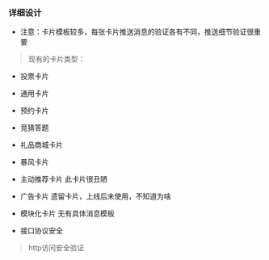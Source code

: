 
### <span id="top">详细设计

* 注意：卡片模板较多，每张卡片推送消息的验证各有不同，推送细节验证很重要

> 现有的卡片类型：
* 投票卡片 
* 通用卡片 
* 预约卡片 
* 竞猜答题 
* 礼品商城卡片 
* 暴风卡片 
* 主动推荐卡片 此卡片很丑陋
* 广告卡片 遗留卡片，上线后未使用，不知道为啥
* 模块化卡片 无有具体消息模板

* 接口协议安全

> http访问安全验证
